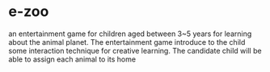 # e-zoo
 an entertainment game for children aged between 3~5 years for learning about the animal  planet. The entertainment game introduce to the child some interaction technique for creative  learning. The candidate child will be able to assign each animal to its home
